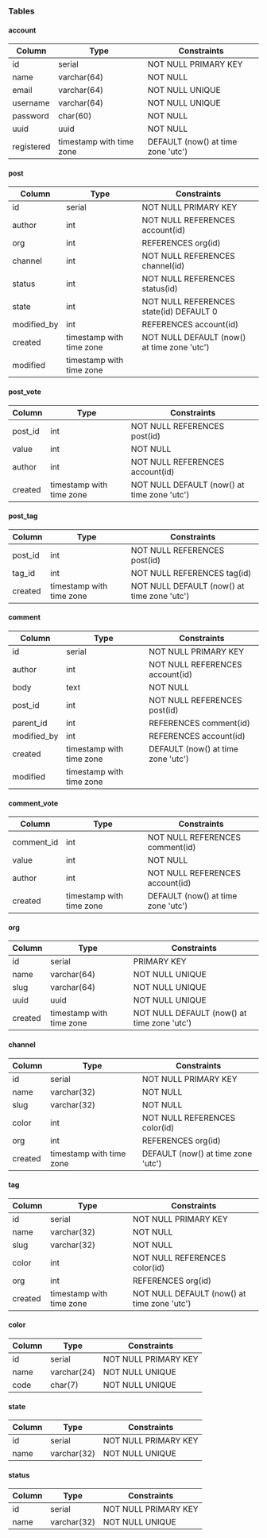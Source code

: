### Tables

#### account

| Column     | Type                     | Constraints                        |
| ---------- | ------------------------ | ---------------------------------- |
| id         | serial                   | NOT NULL PRIMARY KEY               |
| name       | varchar(64)              | NOT NULL                           |
| email      | varchar(64)              | NOT NULL UNIQUE                    |
| username   | varchar(64)              | NOT NULL UNIQUE                    |
| password   | char(60)                 | NOT NULL                           |
| uuid       | uuid                     | NOT NULL                           |
| registered | timestamp with time zone | DEFAULT (now() at time zone 'utc') |

#### post

| Column      | Type                     | Constraints                                 |
| ----------- | ------------------------ | ------------------------------------------- |
| id          | serial                   | NOT NULL PRIMARY KEY                        |
| author      | int                      | NOT NULL REFERENCES account(id)             |
| org         | int                      | REFERENCES org(id)                          |
| channel     | int                      | NOT NULL REFERENCES channel(id)             |
| status      | int                      | NOT NULL REFERENCES status(id)              |
| state       | int                      | NOT NULL REFERENCES state(id) DEFAULT 0     |
| modified_by | int                      | REFERENCES account(id)                      |
| created     | timestamp with time zone | NOT NULL DEFAULT (now() at time zone 'utc') |
| modified    | timestamp with time zone |                                             |

#### post_vote

| Column  | Type                     | Constraints                                 |
| ------- | ------------------------ | ------------------------------------------- |
| post_id | int                      | NOT NULL REFERENCES post(id)                |
| value   | int                      | NOT NULL                                    |
| author  | int                      | NOT NULL REFERENCES account(id)             |
| created | timestamp with time zone | NOT NULL DEFAULT (now() at time zone 'utc') |

#### post_tag

| Column  | Type                     | Constraints                                 |
| ------- | ------------------------ | ------------------------------------------- |
| post_id | int                      | NOT NULL REFERENCES post(id)                |
| tag_id  | int                      | NOT NULL REFERENCES tag(id)                 |
| created | timestamp with time zone | NOT NULL DEFAULT (now() at time zone 'utc') |

#### comment

| Column      | Type                     | Constraints                        |
| ----------- | ------------------------ | ---------------------------------- |
| id          | serial                   | NOT NULL PRIMARY KEY               |
| author      | int                      | NOT NULL REFERENCES account(id)    |
| body        | text                     | NOT NULL                           |
| post_id     | int                      | NOT NULL REFERENCES post(id)       |
| parent_id   | int                      | REFERENCES comment(id)             |
| modified_by | int                      | REFERENCES account(id)             |
| created     | timestamp with time zone | DEFAULT (now() at time zone 'utc') |
| modified    | timestamp with time zone |                                    |

#### comment_vote

| Column     | Type                     | Constraints                        |
| ---------- | ------------------------ | ---------------------------------- |
| comment_id | int                      | NOT NULL REFERENCES comment(id)    |
| value      | int                      | NOT NULL                           |
| author     | int                      | NOT NULL REFERENCES account(id)    |
| created    | timestamp with time zone | DEFAULT (now() at time zone 'utc') |

#### org

| Column  | Type                     | Constraints                                 |
| ------- | ------------------------ | ------------------------------------------- |
| id      | serial                   | PRIMARY KEY                                 |
| name    | varchar(64)              | NOT NULL UNIQUE                             |
| slug    | varchar(64)              | NOT NULL UNIQUE                             |
| uuid    | uuid                     | NOT NULL UNIQUE                             |
| created | timestamp with time zone | NOT NULL DEFAULT (now() at time zone 'utc') |

#### channel

| Column  | Type                     | Constraints                        |
| ------- | ------------------------ | ---------------------------------- |
| id      | serial                   | NOT NULL PRIMARY KEY               |
| name    | varchar(32)              | NOT NULL                           |
| slug    | varchar(32)              | NOT NULL                           |
| color   | int                      | NOT NULL REFERENCES color(id)      |
| org     | int                      | REFERENCES org(id)                 |
| created | timestamp with time zone | DEFAULT (now() at time zone 'utc') |

#### tag

| Column  | Type                     | Constraints                                 |
| ------- | ------------------------ | ------------------------------------------- |
| id      | serial                   | NOT NULL PRIMARY KEY                        |
| name    | varchar(32)              | NOT NULL                                    |
| slug    | varchar(32)              | NOT NULL                                    |
| color   | int                      | NOT NULL REFERENCES color(id)               |
| org     | int                      | REFERENCES org(id)                          |
| created | timestamp with time zone | NOT NULL DEFAULT (now() at time zone 'utc') |

#### color

| Column | Type        | Constraints          |
| ------ | ----------- | -------------------- |
| id     | serial      | NOT NULL PRIMARY KEY |
| name   | varchar(24) | NOT NULL UNIQUE      |
| code   | char(7)     | NOT NULL UNIQUE      |

#### state

| Column | Type        | Constraints          |
| ------ | ----------- | -------------------- |
| id     | serial      | NOT NULL PRIMARY KEY |
| name   | varchar(32) | NOT NULL UNIQUE      |

#### status

| Column | Type        | Constraints          |
| ------ | ----------- | -------------------- |
| id     | serial      | NOT NULL PRIMARY KEY |
| name   | varchar(32) | NOT NULL UNIQUE      |
